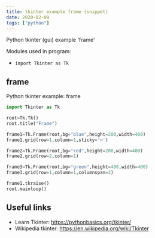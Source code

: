 ```yaml
---
title: tkinter example frame (snippet)
date: 2020-02-09
tags: ["python"]
---
```

Python tkinter (gui) example 'frame'


Modules used in program: 
* `import Tkinter as Tk`

## frame

Python tkinter example: frame

```python
import Tkinter as Tk

root=Tk.Tk()
root.title("Frame")

frame1=Tk.Frame(root,bg="blue",height=200,width=400)
frame1.grid(row=1,column=1,sticky='n')

frame2=Tk.Frame(root,bg="red",height=200,width=400)
frame2.grid(row=2,column=1)

frame3=Tk.Frame(root,bg="green",height=400,width=400)
frame3.grid(row=1,column=1,columnspan=2)

frame1.tkraise()
root.mainloop()


```

## Useful links

- Learn Tkinter: https://pythonbasics.org/tkinter/
- Wikipedia tkinter: https://en.wikipedia.org/wiki/Tkinter
